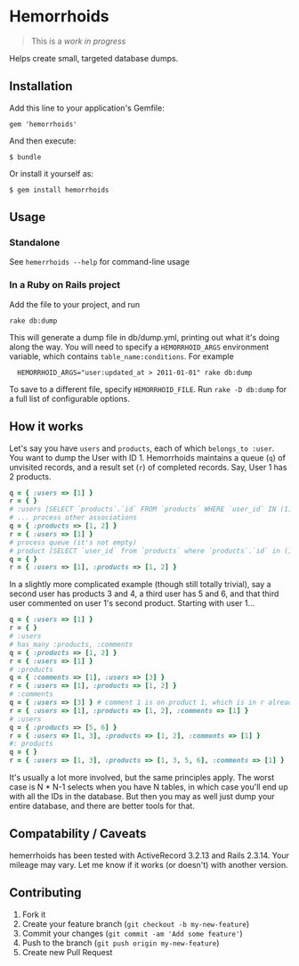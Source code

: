 
# Hemorrhoids

> This is a *work in progress*

Helps create small, targeted database dumps.

## Installation

Add this line to your application's Gemfile:

    gem 'hemorrhoids'

And then execute:

    $ bundle

Or install it yourself as:

    $ gem install hemorrhoids

## Usage

### Standalone

See `hemerrhoids --help` for command-line usage

### In a Ruby on Rails project

Add the file to your project, and run

`rake db:dump`

This will generate a dump file in db/dump.yml, printing out what it's doing
along the way. You will need to specify a `HEMORRHOID_ARGS` environment
variable, which contains `table_name:conditions`. For example

```
  HEMORRHOID_ARGS="user:updated_at > 2011-01-01" rake db:dump
```

To save to a different file, specify `HEMORRHOID_FILE`. Run `rake -D db:dump`
for a full list of configurable options.

## How it works

Let's say you have `users` and `products`, each of which `belongs_to :user`. You
want to dump the User with ID 1. Hemorrhoids maintains a queue (`q`) of
unvisited records, and a result set (`r`) of completed records. Say, User 1 has
2 products.

```ruby
q = { :users => [1] }
r = { }
# :users [SELECT `products`.`id` FROM `products` WHERE `user_id` IN (1)]
# ... process other associations
q = { :products => [1, 2] }
r = { :users => [1] }
# process queue (it's not empty)
# product [SELECT `user_id` from `products` where `products`.`id` in (1,2)]
q = { }
r = { :users => [1], :products => [1, 2] }
```

In a slightly more complicated example (though still totally trivial), say a
second user has products 3 and 4, a third user has 5 and 6, and that third user
commented on user 1's second product. Starting with user 1...

```ruby
q = { :users => [1] }
r = { }
# :users
# has_many :products, :comments
q = { :products => [1, 2] }
r = { :users => [1] }
# :products
q = { :comments => [1], :users => [3] }
r = { :users => [1], :products => [1, 2] }
# :comments
q = { :users => [3] } # comment 1 is on product 1, which is in r already
r = { :users => [1], :products => [1, 2], :comments => [1] }
# :users
q = { :products => [5, 6] }
r = { :users => [1, 3], :products => [1, 2], :comments => [1] }
#: products
q = { }
r = { :users => [1, 3], :products => [1, 3, 5, 6], :comments => [1] }
```

It's usually a lot more involved, but the same principles apply. The worst case
is N * N-1 selects when you have N tables, in which case you'll end up with all
the IDs in the database. But then you may as well just dump your entire
database, and there are better tools for that.

## Compatability / Caveats

hemerrhoids has been tested with ActiveRecord 3.2.13 and Rails 2.3.14. Your
mileage may vary. Let me know if it works (or doesn't) with another version.

## Contributing

1. Fork it
2. Create your feature branch (`git checkout -b my-new-feature`)
3. Commit your changes (`git commit -am 'Add some feature'`)
4. Push to the branch (`git push origin my-new-feature`)
5. Create new Pull Request
